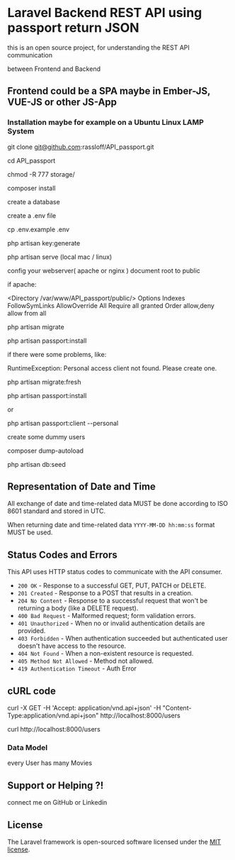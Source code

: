 <br>

# Laravel Backend REST API using passport return JSON

this is an open source project, for understanding the REST API communication

between Frontend and Backend



## Frontend could be a SPA maybe in Ember-JS, VUE-JS or other JS-App



### Installation maybe for example on a Ubuntu Linux LAMP System

git clone git@github.com:rassloff/API_passport.git

cd API_passport

chmod -R 777 storage/

composer install

create a database

create a .env file

cp .env.example .env

php artisan key:generate


php artisan serve (local mac / linux)

config your webserver( apache or nginx ) document root to public

if apache:

<Directory /var/www/API_passport/public/>
                Options Indexes FollowSymLinks
                AllowOverride All
                Require all granted
                Order allow,deny
                allow from all
</Directory>

php artisan migrate

php artisan passport:install


if there were some problems, like:

RuntimeException: Personal access client not found. Please create one.

php artisan migrate:fresh

php artisan passport:install

or

php artisan passport:client --personal

create some dummy users

composer dump-autoload

php artisan db:seed


## Representation of Date and Time

All exchange of date and time-related data MUST be done according to ISO 8601 standard and stored in UTC.

When returning date and time-related data `YYYY-MM-DD hh:mm:ss` format MUST be used.

## Status Codes and Errors

This API uses HTTP status codes to communicate with the API consumer.

+ `200 OK` - Response to a successful GET, PUT, PATCH or DELETE.
+ `201 Created` - Response to a POST that results in a creation.
+ `204 No Content` - Response to a successful request that won't be returning a body (like a DELETE request).
+ `400 Bad Request` - Malformed request; form validation errors.
+ `401 Unauthorized` - When no or invalid authentication details are provided.
+ `403 Forbidden` - When authentication succeeded but authenticated user doesn't have access to the resource.
+ `404 Not Found` - When a non-existent resource is requested.
+ `405 Method Not Allowed` - Method not allowed.
+ `419 Authentication Timeout` - Auth Error

## cURL code

curl -X GET -H 'Accept: application/vnd.api+json' -H "Content-Type:application/vnd.api+json"   http://localhost:8000/users

curl http://localhost:8000/users

### Data Model

every User has many Movies

## Support or Helping ?!

connect me on GitHub or Linkedin

## License

The Laravel framework is open-sourced software licensed under the [MIT license](https://opensource.org/licenses/MIT).
